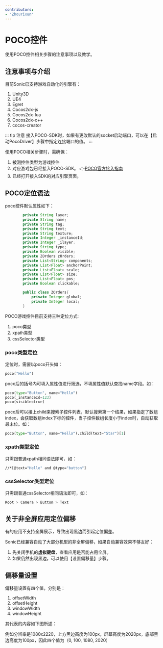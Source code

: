 ```yaml
---
contributors:
- 'ZhouYixun'
---
```


# POCO控件

使用POCO控件相关步骤的注意事项以及教学。

## 注意事项与介绍

目前Sonic已支持游戏自动化的引擎有：
1. Unity3D
2. UE4
3. Egret
4. Cocos2dx-js
5. Cocos2dx-lua
6. Cocos2dx-c++
7. cocos-creator

::: tip 注意
接入POCO-SDK时，如果有更改默认的socket启动端口，可以在【启动PocoDriver】步骤中指定连接端口的值。
:::

使用POCO相关步骤时，需确保：
1. 被测控件类型为游戏控件
2. 对应游戏包已经接入POCO-SDK。 👉[POCO官方接入指南](https://poco.readthedocs.io/en/latest/source/doc/integration.html)
3. 已经打开接入SDK的对应引擎页面。

## POCO定位语法

poco控件默认属性如下：
```java
        private String layer;
        private String name;
        private String tag;
        private String text;
        private String texture;
        private Integer _instanceId;
        private Integer _ilayer;
        private String type;
        private Boolean visible;
        private ZOrders zOrders;
        private List<String> components;
        private List<Float> anchorPoint;
        private List<Float> scale;
        private List<Float> size;
        private List<Float> pos;
        private Boolean clickable;

        public class ZOrders{
            private Integer global;
            private Integer local;
        }
```

POCO游戏控件目前支持三种定位方式: 
1. poco类型
2. xpath类型
3. cssSelector类型


### poco类型定位
定位时，需要以poco开头如：
```python
poco("Hello")
```

poco后的括号内可填入属性值进行筛选，不填属性值默认查找name字段。如：
```python
poco(type="Button", name="Hello")
poco(_instanceId=123)
poco(visible=true)
```

poco后可以接上child来搜索子控件列表，默认搜索第一个结果，如果指定了数组index，会获取数组index下标的控件，当子控件数组长度小于index时，自动获取最末位。如：
```python
poco(type="Button", name="Hello").child(text="Star")[1]
```

### xpath类型定位
只需跟普通xpath相同语法即可，如：
```bash
//*[@text="Hello" and @type="button"]
```

### cssSelector类型定位

只需跟普通cssSelector相同语法即可，如：
```css
Root > Camera > Button > Text
```

## 关于非全屏应用定位偏移

有的应用不支持全屏展示，导致出现黑边而引起定位偏差。
 
Sonic已经兼容自动了大部分机型的非全屏偏移，如果自动兼容效果不够友好：
1. 先关闭手机的**虚拟键盘**，查看应用是否能占用全屏。
2. 如果仍然出现黑边，可以使用【设置偏移量】步骤。

## 偏移量设置

偏移量设置有四个值，分别是：

1. offsetWidth
2. offsetHeight
3. windowWidth
4. windowHeight

其代表的内容如下图所述：

<ElImage style="width: 500px" hide-on-click-modal src="./images/offsets.png" :preview-src-list="['./images/offsets.png']"/>

例如分辨率是1080x2220，上方黑边高度为100px，屏幕高度为2020px，底部黑边高度为100px，因此四个值为（0, 100, 1080, 2020）
